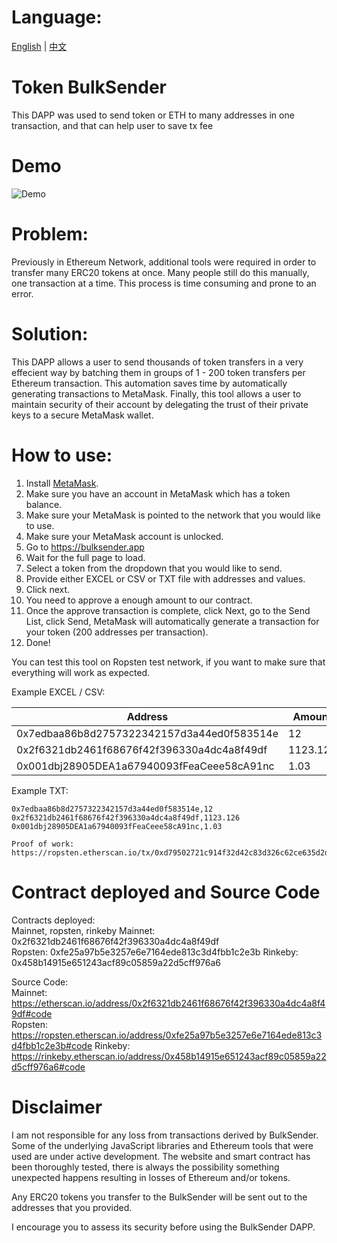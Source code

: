 # Language:
[English](https://github.com/howeguo/Token-BulkSender/blob/master/README.md)  | [中文](https://github.com/howeguo/Token-BulkSender/blob/master/README_%E4%B8%AD%E6%96%87.md)

# Token BulkSender
This DAPP was used to send token or ETH to many addresses in one transaction, and that can help user to save tx fee

# Demo
![Demo](demo_en.gif)

# Problem:
Previously in Ethereum Network, additional tools were required in order to transfer many ERC20 tokens at once.
Many people still do this manually, one transaction at a time. This process is time consuming and prone to an error.

# Solution:
This DAPP allows a user to send thousands of token transfers in a very effecient way by batching them in groups of 1 - 200 token transfers per Ethereum transaction. This automation saves time by automatically generating transactions to MetaMask. Finally, this tool allows a user to maintain security of their account by delegating the trust of their private keys to a secure MetaMask wallet.

# How to use:
1. Install [MetaMask](https://metamask.io).
2. Make sure you have an account in MetaMask which has a token balance.
3. Make sure your MetaMask is pointed to the network that you would like to use.
4. Make sure your MetaMask account is unlocked.
5. Go to https://bulksender.app
6. Wait for the full page to load.
7. Select a token from the dropdown that you would like to send.
8. Provide either EXCEL or CSV or TXT file with addresses and values.
9. Click next.
10. You need to approve a enough amount to our contract.
11. Once the approve transaction is complete, click Next, go to the Send List, click Send, MetaMask will automatically generate a transaction for your token (200 addresses per transaction).
12. Done!

You can test this tool on Ropsten test network, if you want to make sure that
everything will work as expected.

Example EXCEL / CSV:

| Address   |Amount |
|----------|-------------|
|0x7edbaa86b8d2757322342157d3a44ed0f583514e |12|
|0x2f6321db2461f68676f42f396330a4dc4a8f49df |1123.126|
|0x001dbj28905DEA1a67940093fFeaCeee58cA91nc |1.03|

Example TXT:
```
0x7edbaa86b8d2757322342157d3a44ed0f583514e,12
0x2f6321db2461f68676f42f396330a4dc4a8f49df,1123.126
0x001dbj28905DEA1a67940093fFeaCeee58cA91nc,1.03
```

```
Proof of work:
https://ropsten.etherscan.io/tx/0xd79502721c914f32d42c83d326c62ce635d2df3f012cd6bc667659505e3a4de2
```

# Contract deployed and Source Code
Contracts deployed:  
Mainnet, ropsten, rinkeby
Mainnet: 0x2f6321db2461f68676f42f396330a4dc4a8f49df  
Ropsten: 0xfe25a97b5e3257e6e7164ede813c3d4fbb1c2e3b
Rinkeby: 0x458b14915e651243acf89c05859a22d5cff976a6

Source Code:  
Mainnet: https://etherscan.io/address/0x2f6321db2461f68676f42f396330a4dc4a8f49df#code  
Ropsten: https://ropsten.etherscan.io/address/0xfe25a97b5e3257e6e7164ede813c3d4fbb1c2e3b#code 
Rinkeby: https://rinkeby.etherscan.io/address/0x458b14915e651243acf89c05859a22d5cff976a6#code 




# Disclaimer
I am not responsible for any loss from transactions derived by BulkSender.  Some of the underlying JavaScript libraries and Ethereum tools that were used are under active development. The website and smart contract has been thoroughly tested, there is always the possibility something unexpected happens resulting in losses of Ethereum and/or tokens.

Any ERC20 tokens you transfer to the BulkSender will be sent out to the addresses that you provided.

I encourage you to assess its security before using the BulkSender DAPP.
